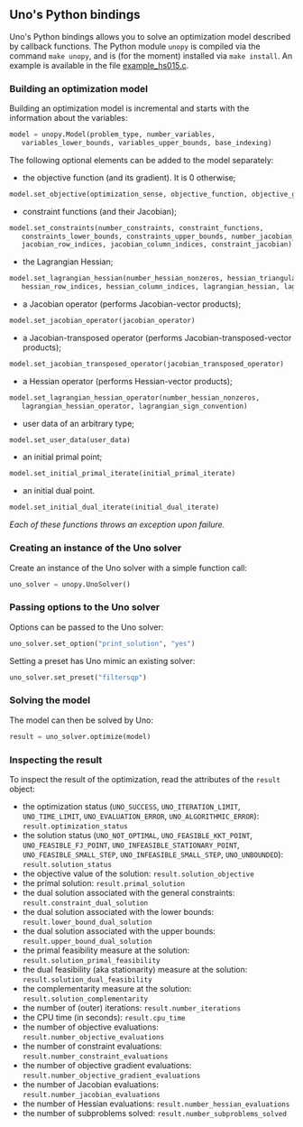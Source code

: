 ## Uno's Python bindings

Uno's Python bindings allows you to solve an optimization model described by callback functions.
The Python module `unopy` is compiled via the command `make unopy`, and is (for the moment) installed via `make install`.
An example is available in the file [example_hs015.c](example/example_hs015.py).

### Building an optimization model

Building an optimization model is incremental and starts with the information about the variables:

```python
model = unopy.Model(problem_type, number_variables,
   variables_lower_bounds, variables_upper_bounds, base_indexing)
```

The following optional elements can be added to the model separately:
- the objective function (and its gradient). It is 0 otherwise;
```python
model.set_objective(optimization_sense, objective_function, objective_gradient)
```
- constraint functions (and their Jacobian);
```python
model.set_constraints(number_constraints, constraint_functions,
   constraints_lower_bounds, constraints_upper_bounds, number_jacobian_nonzeros,
   jacobian_row_indices, jacobian_column_indices, constraint_jacobian)
```
- the Lagrangian Hessian;
```python
model.set_lagrangian_hessian(number_hessian_nonzeros, hessian_triangular_part, 
   hessian_row_indices, hessian_column_indices, lagrangian_hessian, lagrangian_sign_convention)
```
- a Jacobian operator (performs Jacobian-vector products);
```python
model.set_jacobian_operator(jacobian_operator)
```
- a Jacobian-transposed operator (performs Jacobian-transposed-vector products);
```python
model.set_jacobian_transposed_operator(jacobian_transposed_operator)
```
- a Hessian operator (performs Hessian-vector products);
```python
model.set_lagrangian_hessian_operator(number_hessian_nonzeros,
   lagrangian_hessian_operator, lagrangian_sign_convention)
```
- user data of an arbitrary type;
```python
model.set_user_data(user_data)
```
- an initial primal point;
```python
model.set_initial_primal_iterate(initial_primal_iterate)
```
- an initial dual point.
```python
model.set_initial_dual_iterate(initial_dual_iterate)
```

*Each of these functions throws an exception upon failure.*

### Creating an instance of the Uno solver

Create an instance of the Uno solver with a simple function call:
```python
uno_solver = unopy.UnoSolver()
```

### Passing options to the Uno solver

Options can be passed to the Uno solver:
```python
uno_solver.set_option("print_solution", "yes")
```

Setting a preset has Uno mimic an existing solver:
```python
uno_solver.set_preset("filtersqp")
```

### Solving the model

The model can then be solved by Uno:
```python
result = uno_solver.optimize(model)
```

### Inspecting the result

To inspect the result of the optimization, read the attributes of the `result` object:
- the optimization status (`UNO_SUCCESS`, `UNO_ITERATION_LIMIT`, `UNO_TIME_LIMIT`, `UNO_EVALUATION_ERROR`, `UNO_ALGORITHMIC_ERROR`): `result.optimization_status`
- the solution status (`UNO_NOT_OPTIMAL`, `UNO_FEASIBLE_KKT_POINT`, `UNO_FEASIBLE_FJ_POINT`, `UNO_INFEASIBLE_STATIONARY_POINT`, `UNO_FEASIBLE_SMALL_STEP`, `UNO_INFEASIBLE_SMALL_STEP`, `UNO_UNBOUNDED`): `result.solution_status`
- the objective value of the solution: `result.solution_objective`
- the primal solution: `result.primal_solution`
- the dual solution associated with the general constraints: `result.constraint_dual_solution`
- the dual solution associated with the lower bounds: `result.lower_bound_dual_solution`
- the dual solution associated with the upper bounds: `result.upper_bound_dual_solution`
- the primal feasibility measure at the solution: `result.solution_primal_feasibility`
- the dual feasibility (aka stationarity) measure at the solution: `result.solution_dual_feasibility`
- the complementarity measure at the solution: `result.solution_complementarity`
- the number of (outer) iterations: `result.number_iterations`
- the CPU time (in seconds): `result.cpu_time`
- the number of objective evaluations: `result.number_objective_evaluations`
- the number of constraint evaluations: `result.number_constraint_evaluations`
- the number of objective gradient evaluations: `result.number_objective_gradient_evaluations`
- the number of Jacobian evaluations: `result.number_jacobian_evaluations`
- the number of Hessian evaluations: `result.number_hessian_evaluations`
- the number of subproblems solved: `result.number_subproblems_solved`
